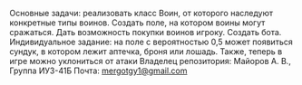 Основные задачи: реализовать класс Воин, от которого наследуют конкретные типы воинов. Создать поле, на котором воины могут сражаться. Дать возможность покупки воинов игроку. Создать бота.
Индивидуальное задание: на поле с вероятностью 0,5 может появиться сундук, в котором лежит аптечка, броня или лошадь. Также, теперь в игре можно уклониться от атаки
Владелец репозитория: Майоров А. В., Группа ИУ3-41Б
Почта: mergotgy1@gmail.com
